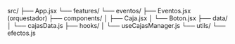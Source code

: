 src/
├── App.jsx
└── features/
    └── eventos/
        ├── Eventos.jsx (orquestador)
        ├── components/
        │   ├── Caja.jsx
        │   └── Boton.jsx
        ├── data/
        │   └── cajasData.js
        ├── hooks/
        │   └── useCajasManager.js
        └── utils/
            └── efectos.js
